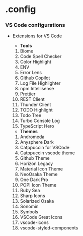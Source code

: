 # .config

### VS Code configurations

- Extensions for VS Code

  - **Tools**

  1. Biome
  2. Code Spell Checker
  3. Color Highlight
  4. ENV
  5. Error Lens
  6. Github Copilot
  7. Log File Highlighter
  8. npm Intellisense
  9. Prettier
  10. REST Client
  11. Thunder Client
  12. TODO Highlight
  13. Todo Tree
  14. Turbo Console Log
  15. TypeScript Hero

  - **Themes**

  1. Andromeda
  2. Anysphere Dark
  3. Catppuccin for VSCode
  4. Catppuccin vscode theme
  5. Github Theme
  6. Horizon Legacy
  7. Material Icon Theme
  8. NeoOsaka Theme
  9. One Dark Pro
  10. POP! Icon Theme
  11. Ruby Sea
  12. Sharp Icons
  13. Solarized Osaka
  14. Sonomin
  15. Symbols
  16. VSCode Great Icons
  17. vscode-icons
  18. vscode-styled-components
